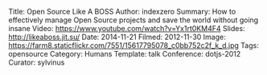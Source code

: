 Title: Open Source Like A BOSS
Author: indexzero
Summary: How to effectively manage Open Source projects and save the world without going insane
Video: https://www.youtube.com/watch?v=Yx1rt0KM4F4
Slides: http://likeaboss.jit.su/
Date: 2014-11-21
Filmed: 2012-11-30
Image: https://farm8.staticflickr.com/7551/15617795078_c0bb752c2f_k_d.jpg
Tags: opensource
Category: Humans
Template: talk
Conference: dotjs-2012
Curator: sylvinus